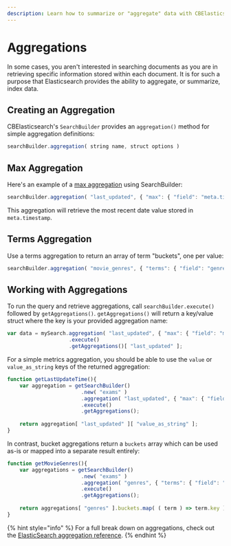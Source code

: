 ```yaml
---
description: Learn how to summarize or "aggregate" data with CBElasticsearch
---
```


# Aggregations

In some cases, you aren't interested in searching documents as you are in retrieving specific information stored within each document. It is for such a purpose that Elasticsearch provides the ability to aggregate, or summarize, index data.

## Creating an Aggregation

CBElasticsearch's `SearchBuilder` provides an `aggregation()` method for simple aggregation definitions:

```js
searchBuilder.aggregation( string name, struct options )
```

## Max Aggregation

Here's an example of a [max aggregation](https://www.elastic.co/guide/en/elasticsearch/reference/current/search-aggregations-metrics-max-aggregation.html) using SearchBuilder:

```js
searchBuilder.aggregation( "last_updated", { "max": { "field": "meta.timestamp" } } )
```

This aggregation will retrieve the most recent date value stored in `meta.timestamp`.

## Terms Aggregation

Use a terms aggregation to return an array of term "buckets", one per value:

```js
searchBuilder.aggregation( "movie_genres", { "terms": { "field": "genre" } } )
```

## Working with Aggregations

To run the query and retrieve aggregations, call `searchBuilder.execute()` followed by `getAggregations()`. `getAggregations()` will return a key/value struct where the key is your provided aggregation name:

```js
var data = mySearch.aggregation( "last_updated", { "max": { "field": "meta.timestamp" } } )
                    .execute()
                    .getAggregations()[ "last_updated" ];
```

For a simple metrics aggregation, you should be able to use the `value` or `value_as_string` keys of the returned aggregation:

```js
function getLastUpdateTime(){
    var aggregation = getSearchBuilder()
                        .new( "exams" )
                        .aggregation( "last_updated", { "max": { "field": "meta.timestamp" } } )
                        .execute()
                        .getAggregations();
                
    return aggregation[ "last_updated" ][ "value_as_string" ];
}
```

In contrast, bucket aggregations return a `buckets` array which can be used as-is or mapped into a separate result entirely:

```js
function getMovieGenres(){
    var aggregations = getSearchBuilder()
                        .new( "exams" )
                        .aggregation( "genres", { "terms": { "field": "genre" } })
                        .execute()
                        .getAggregations();
                
    return aggregations[ "genres" ].buckets.map( ( term ) => term.key );
}
```

{% hint style="info" %}
For a full break down on aggregations, check out the [ElasticSearch aggregation reference](https://www.elastic.co/guide/en/elasticsearch/reference/current/search-aggregations.html).
{% endhint %}